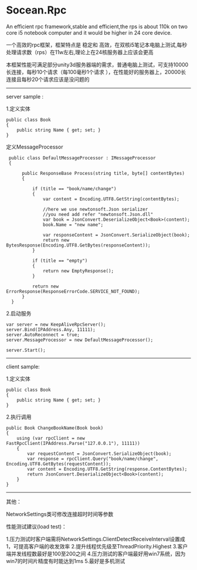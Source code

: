 # Socean.Rpc
An efficient rpc framework,stable and efficient,the rps is about 110k on two core i5 notebook computer and it would be higher in 24 core device.

一个高效的rpc框架，框架特点是 稳定和 高效，在双核i5笔记本电脑上测试,每秒处理请求数（rps）在11w左右,理论上在24核服务器上应该会更高 


本框架性能可满足部分unity3d服务器端的需求，普通电脑上测试，可支持10000长连接，每秒10个请求（每100毫秒1个请求 ），在性能好的服务器上，20000长连接且每秒20个请求应该是没问题的
  
  
  -------------------------------------------------------------------
  server sample :

  1.定义实体
  
    public class Book
    {
        public string Name { get; set; }
    }
 
 
 
  定义MessageProcessor
 
     public class DefaultMessageProcessor : IMessageProcessor
     {

          public ResponseBase Process(string title, byte[] contentBytes)
          {

              if (title == "book/name/change")
              {
                  var content = Encoding.UTF8.GetString(contentBytes);

                  //here we use newtonsoft.Json serializer 
                  //you need add refer "newtonsoft.Json.dll"
                  var book = JsonConvert.DeserializeObject<Book>(content);
                  book.Name = "new name";

                  var responseContent = JsonConvert.SerializeObject(book);
                  return new BytesResponse(Encoding.UTF8.GetBytes(responseContent));
              }

              if (title == "empty")
              {
                  return new EmptyResponse();
              }

              return new ErrorResponse(ResponseErrorCode.SERVICE_NOT_FOUND);
          }
      }


  2.启动服务
  
    var server = new KeepAliveRpcServer();
    server.Bind(IPAddress.Any, 11111);
    server.AutoReconnect = true;
    server.MessageProcessor = new DefaultMessageProcessor();

    server.Start();  
  
  -------------------------------------------------------------------

  client sample:
  
  1.定义实体
  
    public class Book
    {
        public string Name { get; set; }
    }
 
 
  2.执行调用
  
    public Book ChangeBookName(Book book)
    {
        using (var rpcClient = new FastRpcClient(IPAddress.Parse("127.0.0.1"), 11111))
        {
            var requestContent = JsonConvert.SerializeObject(book);
            var response = rpcClient.Query("book/name/change", Encoding.UTF8.GetBytes(requestContent));
            var content = Encoding.UTF8.GetString(response.ContentBytes);
            return JsonConvert.DeserializeObject<Book>(content);
        }
    }
    
  -------------------------------------------------------------------
  
  其他：
  
  NetworkSettings类可修改连接超时时间等参数
  
  性能测试建议(load test)：

  1.压力测试时客户端需将NetworkSettings.ClientDetectReceiveInterval设置成1，可提高客户端的收发效率
  2.提升线程优先级至ThreadPriority.Highest
  3.客户端并发线程数最好是100至200之间
  4.压力测试的客户端最好用win7系统，因为win7的时间片精度有时能达到1ms
  5.最好是多机测试
  
  
 
  
  
  
  
  
  
